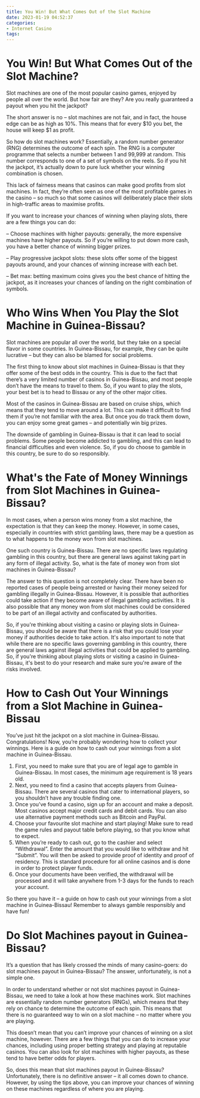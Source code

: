 ```yaml
---
title: You Win! But What Comes Out of the Slot Machine
date: 2023-01-19 04:52:37
categories:
- Internet Casino
tags:
---
```



#  You Win! But What Comes Out of the Slot Machine?

Slot machines are one of the most popular casino games, enjoyed by people all over the world. But how fair are they? Are you really guaranteed a payout when you hit the jackpot?

The short answer is no – slot machines are not fair, and in fact, the house edge can be as high as 10%. This means that for every $10 you bet, the house will keep $1 as profit.

So how do slot machines work? Essentially, a random number generator (RNG) determines the outcome of each spin. The RNG is a computer programme that selects a number between 1 and 99,999 at random. This number corresponds to one of a set of symbols on the reels. So if you hit the jackpot, it’s actually down to pure luck whether your winning combination is chosen.

This lack of fairness means that casinos can make good profits from slot machines. In fact, they’re often seen as one of the most profitable games in the casino – so much so that some casinos will deliberately place their slots in high-traffic areas to maximise profits.

If you want to increase your chances of winning when playing slots, there are a few things you can do:

– Choose machines with higher payouts: generally, the more expensive machines have higher payouts. So if you’re willing to put down more cash, you have a better chance of winning bigger prizes.

– Play progressive jackpot slots: these slots offer some of the biggest payouts around, and your chances of winning increase with each bet.

– Bet max: betting maximum coins gives you the best chance of hitting the jackpot, as it increases your chances of landing on the right combination of symbols.

#  Who Wins When You Play the Slot Machine in Guinea-Bissau?

Slot machines are popular all over the world, but they take on a special flavor in some countries. In Guinea-Bissau, for example, they can be quite lucrative – but they can also be blamed for social problems.

The first thing to know about slot machines in Guinea-Bissau is that they offer some of the best odds in the country. This is due to the fact that there’s a very limited number of casinos in Guinea-Bissau, and most people don’t have the means to travel to them. So, if you want to play the slots, your best bet is to head to Bissau or any of the other major cities.

Most of the casinos in Guinea-Bissau are based on cruise ships, which means that they tend to move around a lot. This can make it difficult to find them if you’re not familiar with the area. But once you do track them down, you can enjoy some great games – and potentially win big prizes.

The downside of gambling in Guinea-Bissau is that it can lead to social problems. Some people become addicted to gambling, and this can lead to financial difficulties and even violence. So, if you do choose to gamble in this country, be sure to do so responsibly.

#  What's the Fate of Money Winnings from Slot Machines in Guinea-Bissau?

In most cases, when a person wins money from a slot machine, the expectation is that they can keep the money. However, in some cases, especially in countries with strict gambling laws, there may be a question as to what happens to the money won from slot machines.

One such country is Guinea-Bissau. There are no specific laws regulating gambling in this country, but there are general laws against taking part in any form of illegal activity. So, what is the fate of money won from slot machines in Guinea-Bissau?




The answer to this question is not completely clear. There have been no reported cases of people being arrested or having their money seized for gambling illegally in Guinea-Bissau. However, it is possible that authorities could take action if they become aware of illegal gambling activities. It is also possible that any money won from slot machines could be considered to be part of an illegal activity and confiscated by authorities.




So, if you're thinking about visiting a casino or playing slots in Guinea-Bissau, you should be aware that there is a risk that you could lose your money if authorities decide to take action. It's also important to note that while there are no specific laws governing gambling in this country, there are general laws against illegal activities that could be applied to gambling. So, if you're thinking about playing slots or visiting a casino in Guinea-Bissau, it's best to do your research and make sure you're aware of the risks involved.

#  How to Cash Out Your Winnings from a Slot Machine in Guinea-Bissau

You’ve just hit the jackpot on a slot machine in Guinea-Bissau. Congratulations! Now, you’re probably wondering how to collect your winnings. Here is a guide on how to cash out your winnings from a slot machine in Guinea-Bissau.

1) First, you need to make sure that you are of legal age to gamble in Guinea-Bissau. In most cases, the minimum age requirement is 18 years old.
2) Next, you need to find a casino that accepts players from Guinea-Bissau. There are several casinos that cater to international players, so you shouldn’t have any trouble finding one.
3) Once you’ve found a casino, sign up for an account and make a deposit. Most casinos accept major credit cards and debit cards. You can also use alternative payment methods such as Bitcoin and PayPal.
4) Choose your favourite slot machine and start playing! Make sure to read the game rules and payout table before playing, so that you know what to expect.
5) When you’re ready to cash out, go to the cashier and select “Withdrawal”. Enter the amount that you would like to withdraw and hit “Submit”. You will then be asked to provide proof of identity and proof of residency. This is standard procedure for all online casinos and is done in order to protect player funds.
6) Once your documents have been verified, the withdrawal will be processed and it will take anywhere from 1-3 days for the funds to reach your account.

So there you have it – a guide on how to cash out your winnings from a slot machine in Guinea-Bissau! Remember to always gamble responsibly and have fun!

#  Do Slot Machines payout in Guinea-Bissau?

It’s a question that has likely crossed the minds of many casino-goers: do slot machines payout in Guinea-Bissau? The answer, unfortunately, is not a simple one.

In order to understand whether or not slot machines payout in Guinea-Bissau, we need to take a look at how these machines work. Slot machines are essentially random number generators (RNGs), which means that they rely on chance to determine the outcome of each spin. This means that there is no guaranteed way to win on a slot machine – no matter where you are playing.

This doesn’t mean that you can’t improve your chances of winning on a slot machine, however. There are a few things that you can do to increase your chances, including using proper betting strategy and playing at reputable casinos. You can also look for slot machines with higher payouts, as these tend to have better odds for players.

So, does this mean that slot machines payout in Guinea-Bissau? Unfortunately, there is no definitive answer – it all comes down to chance. However, by using the tips above, you can improve your chances of winning on these machines regardless of where you are playing.